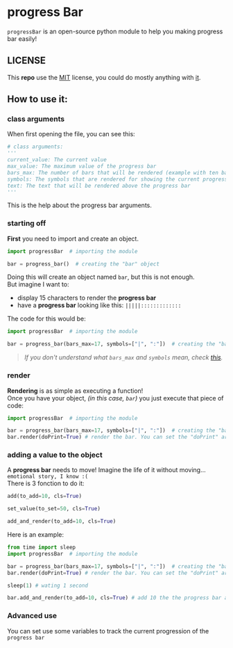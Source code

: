# progress Bar
`progressBar` is an open-source python module to help you making progress bar easily!

## **LICENSE**
This **repo** use the [MIT](https://choosealicense.com/licenses/mit/) license, you could do mostly anything with [it](https://github.com/Geming400/progressBar).

## How to use it:
### class arguments
When first opening the file, you can see this:
```py
# class arguments:
'''
current_value: The current value
max_value: The maximum value of the progress bar
bars_max: The number of bars that will be rendered (example with ten bars: ----------)
symbols: The symbols that are rendered for showing the current progress bar state (the first index is the full bar and the second is the empty bar)
text: The text that will be rendered above the progress bar
'''
```
This is the help about the progress bar arguments.

### starting off
**First** you need to import and create an object.
```py
import progressBar  # importing the module

bar = progress_bar()  # creating the "bar" object
```
Doing this will create an object named `bar`, but this is not enough.\
But imagine I want to:
- display 15 characters to render the **progress bar**
- have a **progress bar** looking like this: `|||||:::::::::::::`

The code for this would be:
```py
import progressBar  # importing the module

bar = progress_bar(bars_max=17, symbols=["|", ":"])  # creating the "bar" object
```
> *If you don't understand what `bars_max` and `symbols` mean, check [this](https://github.com/Geming400/progressBar/blob/main/README.md#how-to-use-it).*

### render
**Rendering** is as simple as executing a function!\
Once you have your object, *(in this case, `bar`)* you just execute that piece of code:
```py
import progressBar  # importing the module

bar = progress_bar(bars_max=17, symbols=["|", ":"])  # creating the "bar" object
bar.render(doPrint=True) # render the bar. You can set the "doPrint" argument to False to prevent the printing. (by default True)
```

### adding a value to the object
A **progress bar** needs to move! Imagine the life of it without moving... `emotional story, I know :(`\
There is 3 fonction to do it:
```py
add(to_add=10, cls=True)
```

```py
set_value(to_set=50, cls=True)
```

```py
add_and_render(to_add=10, cls=True)
```

Here is an example:
```py
from time import sleep
import progressBar  # importing the module

bar = progress_bar(bars_max=17, symbols=["|", ":"])  # creating the "bar" object
bar.render(doPrint=True) # render the bar. You can set the "doPrint" argument to False to prevent the printing. (by default True)

sleep(1) # wating 1 second

bar.add_and_render(to_add=10, cls=True) # add 10 the the progress bar and then render it
```

### Advanced use
You can set use some variables to track the current progression of the `progress bar`
